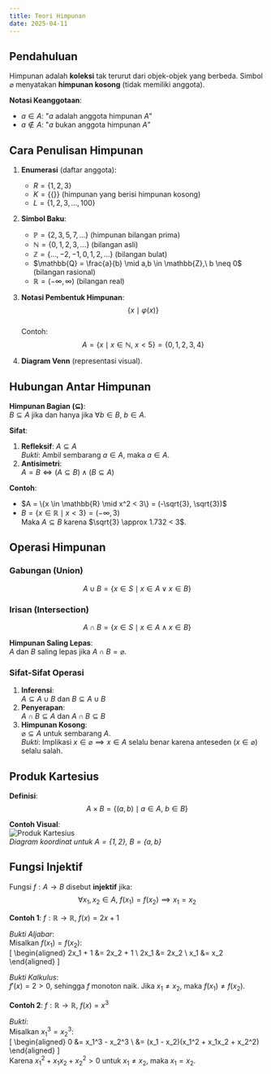 ```yaml
---
title: Teori Himpunan
date: 2025-04-11
---
```


## Pendahuluan

Himpunan adalah **koleksi** tak terurut dari objek-objek yang berbeda. Simbol $\varnothing$ menyatakan **himpunan kosong** (tidak memiliki anggota).

**Notasi Keanggotaan**:
- $a \in A$: "$a$ adalah anggota himpunan $A$"
- $a \notin A$: "$a$ bukan anggota himpunan $A$"

## Cara Penulisan Himpunan

1. **Enumerasi** (daftar anggota):  
   - $R = \{1, 2, 3\}$  
   - $K = \{\{\}\}$ (himpunan yang berisi himpunan kosong)  
   - $L = \{1, 2, 3, \dots, 100\}$

2. **Simbol Baku**:  
   - $\mathbb{P} = \{2, 3, 5, 7, \dots\}$ (himpunan bilangan prima)  
   - $\mathbb{N} = \{0, 1, 2, 3, \dots\}$ (bilangan asli)  
   - $\mathbb{Z} = \{\dots, -2, -1, 0, 1, 2, \dots\}$ (bilangan bulat)  
   - $\mathbb{Q} = \frac{a}{b} \mid a,b \in \mathbb{Z},\ b \neq 0$ (bilangan rasional)  
   - $\mathbb{R} = (-\infty, \infty)$ (bilangan real)

3. **Notasi Pembentuk Himpunan**:  
   $$\{x \mid \varphi(x)\}$$  
   Contoh:  
   $$A = \{x \mid x \in \mathbb{N},\ x < 5\} = \{0, 1, 2, 3, 4\}$$

4. **Diagram Venn** (representasi visual).

## Hubungan Antar Himpunan

**Himpunan Bagian ($\subseteq$)**:  
$B \subseteq A$ jika dan hanya jika $\forall b \in B,\ b \in A$.

**Sifat**:
1. **Refleksif**: $A \subseteq A$  
   *Bukti*: Ambil sembarang $a \in A$, maka $a \in A$.
2. **Antisimetri**:  
   $A = B \iff (A \subseteq B) \land (B \subseteq A)$

**Contoh**:
- $A = \{x \in \mathbb{R} \mid x^2 < 3\} = (-\sqrt{3}, \sqrt{3})$  
- $B = \{x \in \mathbb{R} \mid x < 3\} = (-\infty, 3)$  
Maka $A \subseteq B$ karena $\sqrt{3} \approx 1.732 < 3$.

## Operasi Himpunan

### Gabungan (Union)
$$A \cup B = \{x \in S \mid x \in A \lor x \in B\}$$

### Irisan (Intersection)
$$A \cap B = \{x \in S \mid x \in A \land x \in B\}$$

**Himpunan Saling Lepas**:  
$A$ dan $B$ saling lepas jika $A \cap B = \varnothing$.

### Sifat-Sifat Operasi
1. **Inferensi**:  
   $A \subseteq A \cup B$ dan $B \subseteq A \cup B$
2. **Penyerapan**:  
   $A \cap B \subseteq A$ dan $A \cap B \subseteq B$
3. **Himpunan Kosong**:  
   $\varnothing \subseteq A$ untuk sembarang $A$.  
   *Bukti*: Implikasi $x \in \varnothing \implies x \in A$ selalu benar karena anteseden ($x \in \varnothing$) selalu salah.

## Produk Kartesius

**Definisi**:  
$$A \times B = \{(a, b) \mid a \in A,\ b \in B\}$$

**Contoh Visual**:  
![Produk Kartesius](/images/produk-kartesius.svg)  
*Diagram koordinat untuk $A = \{1, 2\},\ B = \{a, b\}$*

## Fungsi Injektif

Fungsi $f: A \to B$ disebut **injektif** jika:  
$$\forall x_1, x_2 \in A,\ f(x_1) = f(x_2) \implies x_1 = x_2$$

**Contoh 1**: $f: \mathbb{R} \to \mathbb{R},\ f(x) = 2x + 1$

*Bukti Aljabar*:  
Misalkan $f(x_1) = f(x_2)$:  
\[
\begin{aligned}
2x_1 + 1 &= 2x_2 + 1 \\
2x_1 &= 2x_2 \\
x_1 &= x_2
\end{aligned}
\]

*Bukti Kalkulus*:  
$f'(x) = 2 > 0$, sehingga $f$ monoton naik. Jika $x_1 \neq x_2$, maka $f(x_1) \neq f(x_2)$.

**Contoh 2**: $f: \mathbb{R} \to \mathbb{R},\ f(x) = x^3$

*Bukti*:  
Misalkan $x_1^3 = x_2^3$:  
\[
\begin{aligned}
0 &= x_1^3 - x_2^3 \\
&= (x_1 - x_2)(x_1^2 + x_1x_2 + x_2^2)
\end{aligned}
\]  
Karena $x_1^2 + x_1x_2 + x_2^2 > 0$ untuk $x_1 \neq x_2$, maka $x_1 = x_2$.
